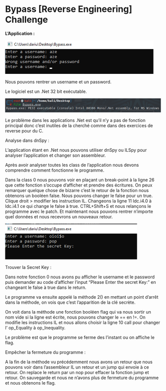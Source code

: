 # Bypass [Reverse Engineering] Challenge

**L’Application :**

![Untitled](Bypass%20%5BReverse%20Engineering%5D%20Challenge%200b3e0145b7ae4b83a661c10ae79c4594/Untitled.png)

Nous pouvons rentrer un username et un password.

Le logiciel est un .Net 32 bit exécutable.

![Untitled](Bypass%20%5BReverse%20Engineering%5D%20Challenge%200b3e0145b7ae4b83a661c10ae79c4594/Untitled%201.png)

Le problème dans les applications .Net est qu’il n’y a pas de fonction principal donc c’est inutiles de la cherché comme dans des exercices de reverse pour du C.

Analyse dans dnSpy :

L’application étant en .Net nous pouvons utiliser dnSpy ou ILSpy pour analyser l’application et changer son assembleur.

Après avoir analyser toutes les class de l’application nous devons comprendre comment fonctionne le programme. 

Dans la class 0 nous pouvons voir en plaçant un break-point à la ligne 26 que cette fonction s’occupe d’afficher et prendre des écritures. On peux remarquer quelque chose de bizarre c’est le retour de la fonction nous obtenons un booléen false. Nous pouvons changer le false pour un true. Clique droit > modifier les instruction IL. Changeons la ligne 11 ldc.i4.0 à ldc.i4.1 ce qui change le false à true. CTRL+Shift+S et nous relançons le programme avec le patch. Et maintenant nous pouvons rentrer n’importe quel données et nous recevrons un nouveaux retour.

![Untitled](Bypass%20%5BReverse%20Engineering%5D%20Challenge%200b3e0145b7ae4b83a661c10ae79c4594/Untitled%202.png)

Trouver la Secret Key :

Dans notre fonction 0 nous avons pu afficher le username et le password puis demander au code d’afficher l’input “Please Enter the secret Key:” en changeant le false à true dans le return. 

Le programme va ensuite appelé la méthode 2() en mettant un point d’arrêt  dans la méthode, on vois que c’est l’apparition de la clé secrète.

On voit dans la méthode une fonction booléen flag qui va nous sortir un nom vide si la ligne est écrite, nous pouvons changer le == en !=. On modifie les instructions IL et nous allons choisir la ligne 10 call pour changer l’ op_Equality à op_Inequality.

Le problème est que le programme se ferme des l’instant ou on affiche le flag.

Empêcher la fermeture du programme :

A la fin de la méthode vu précédemment nous avons un retour que nous pouvons voir dans l’assembleur IL un retour et un jump qui envoie à ce retour. On replace le return par un nop pour effacer la fonction jump et retour. On sauvegarde et nous ne n’avons plus de fermeture du programme et nous obtenons le flag.